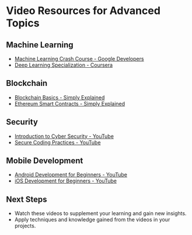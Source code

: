 # Video Resources for Advanced Topics

## Machine Learning
- [Machine Learning Crash Course - Google Developers](https://www.youtube.com/watch?v=8pGm4L2Jj7k)
- [Deep Learning Specialization - Coursera](https://www.youtube.com/playlist?list=PLai8PUs9uLk7VQfUdoWTVRM2nJdR4OnJc)

## Blockchain
- [Blockchain Basics - Simply Explained](https://www.youtube.com/watch?v=SSo_EIwHSd4)
- [Ethereum Smart Contracts - Simply Explained](https://www.youtube.com/watch?v=9zY0KrQtv7c)

## Security
- [Introduction to Cyber Security - YouTube](https://www.youtube.com/watch?v=K2qS5PAxJH4)
- [Secure Coding Practices - YouTube](https://www.youtube.com/watch?v=J6m-G-FtE2M)

## Mobile Development
- [Android Development for Beginners - YouTube](https://www.youtube.com/watch?v=EEoIahJ2tM8)
- [iOS Development for Beginners - YouTube](https://www.youtube.com/watch?v=K3D0T9kRBVg)

## Next Steps
- Watch these videos to supplement your learning and gain new insights.
- Apply techniques and knowledge gained from the videos in your projects.

